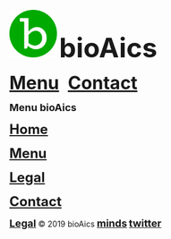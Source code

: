 <a href="https://bioaics.github.io"><img width="85px" src="/bioAics.svg"></a> <strong><font size="7">bioAics</font></strong>

<strong><font size="6"><a href="https://bioaics.github.io/menu">Menu</a></font></strong>&nbsp;&nbsp;&nbsp;&nbsp;<strong><font size="6"><a href="https://bioaics.github.io/contact">Contact</a></font></strong>

<p><strong><font size="4">Menu bioAics</font></strong></P>
<p><strong><font size="5"><a href="https://bioaics.github.io">Home</a></font></strong></P>
<p><strong><font size="5"><a href="https://bioaics.github.io/menu">Menu</a></font></strong></P>
<p><strong><font size="5"><a href="https://bioaics.github.io/legal">Legal</a></font></strong></P>
<p><strong><font size="5"><a href="https://bioaics.github.io/contact">Contact</a></font></strong></P>

<strong><font size="4"><a href="https://bioaics.github.io/legal">Legal</a></font></strong> © 2019 bioAics <strong><font size="4"><a href="https://www.minds.com/bioaics" target="_blank">minds</a></font> <font size="4"><a href="https://twitter.com/bioAics" target="_blank">twitter</a></font></strong>
